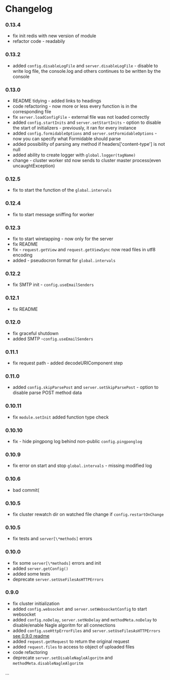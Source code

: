 # Changelog

### 0.13.4
 * fix init redis with new version of module
 * refactor code - readabily 

### 0.13.2
 * added `config.disableLogFile` and `server.disableLogFile` - disable to write log file, the console.log and others continues to be written by the console

### 0.13.0

 * README tidying - added links to headings
 * code refactoring - now more or less every function is in the corresponding file
 * fix `server.loadConfigFile` - external file was not loaded correctly
 * added `config.startInits` and `server.setStartInits` - option to disable the start of initializers - previously, it ran for every instance
 * added `config.formidableOptions` and `server.setFormidableOptions` - now you can specify what Formidable should parse
 * added possibility of parsing any method if headers['content-type'] is not null
 * added ability to create logger with `global.logger(tagName)`
 * change - cluster worker std now sends to cluster master process(even uncaughtException)

### 0.12.5

 * fix to start the function of the `global.intervals`

### 0.12.4

 * fix to start message sniffing for worker

### 0.12.3

 * fix to start wiretapping - now only for the server
 * fix README
 * fix - `request.getView` and `request.getViewSync` now read files in utf8 encoding
 * added - pseudocron format for `global.intervals`

### 0.12.2

 * fix SMTP init - `config.useEmailSenders`

### 0.12.1

 * fix README

### 0.12.0

 * fix graceful shutdown
 * added SMTP -`config.useEmailSenders`

### 0.11.1

 * fix request path - added decodeURIComponent step

### 0.11.0

 * added `config.skipParsePost` and `server.setSkipParsePost` - option to disable parse POST method data

### 0.10.11

 * fix `module.setInit` added function type check

### 0.10.10

 * fix - hide pingpong log behind non-public `config.pingponglog`

### 0.10.9

 * fix error on start and stop `global.intervals` - missing modified log

### 0.10.6

 * bad commit(

### 0.10.5

 * fix cluster rewatch dir on watched file change if `config.restartOnChange`

### 0.10.5

 * fix tests and `server[\*methods]` errors

### 0.10.0

 * fix some `server[\*methods]` errors and init
 * added `server.getConfig()`
 * added some tests
 * deprecate `server.setUseFilesAsHTTPErrors`

### 0.9.0

 * fix cluster initialization
 * added `config.websocket` and `server.setWebsocketConfig` to start websocket
 * added `config.noDelay`, `server.setNoDelay` and `methodMeta.noDelay` to disable/enable Nagle algoritm for all connections
 * added `config.useHttpErrorFiles` and `server.setUseFilesAsHTTPErrors` [see 0.9.0 readme](https://github.com/tony-0tis/interlayer/tree/v0.9.0)
 * added `request.getRequest` to return the original request
 * added `request.files` to access to object of uploaded files
 * code refactoring
 * deprecate `server.setDisableNagleAlgoritm` and `methodMeta.disableNagleAlgoritm`

...
